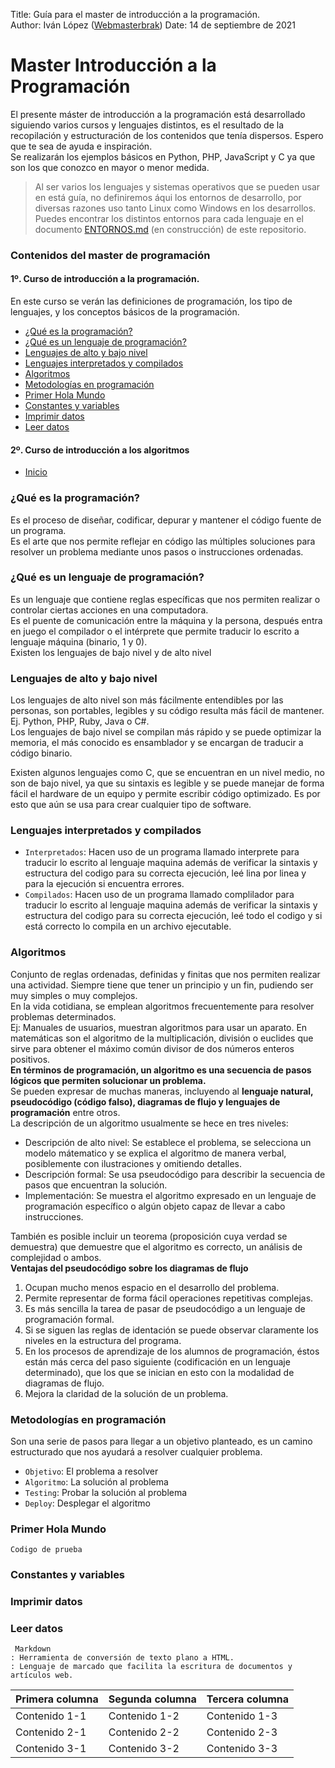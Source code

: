 Title: Guía para el master de introducción a la programación.  
Author: Iván López ([Webmasterbrak](https://www.informaticocoruna.com))
Date: 14 de septiembre de 2021
# Master Introducción a la Programación
El presente máster de introducción a la programación está desarrollado siguiendo varios cursos y lenguajes distintos, es el resultado de la recopilación y estructuración de los contenidos que tenía dispersos. Espero que te sea de ayuda e inspiración.  
Se realizarán los ejemplos básicos en Python, PHP, JavaScript y C ya que son los que conozco en mayor o menor medida.  
>Al ser varios los lenguajes y sistemas operativos que se pueden usar en está guía, no definiremos áqui los entornos de desarrollo, por diversas razones uso tanto Linux como Windows en los desarrollos.  
Puedes encontrar los distintos entornos para cada lenguaje en el documento [ENTORNOS.md](https://github.com/wbrak/master-intro-programing/blob/main/ENTORNOS.md) (en construcción) de este repositorio.
### Contenidos del master de programación
#### 1º. Curso de introducción a la programación.
En este curso se verán las definiciones de programación, los tipo de lenguajes, y los conceptos básicos de la programación.
- [¿Qué es la programación?](#Qué-es-la-programación)
- [¿Qué es un lenguaje de programación?](#Qué-es-un-lenguaje-de-programación)
- [Lenguajes de alto y bajo nivel](#Lenguajes-de-bajo-y-alto-nivel)
- [Lenguajes interpretados y compilados](#Lenguajes-interpretados-y-compilados)
- [Algoritmos](#Algoritmos)
- [Metodologías en programación](#Metodologías-en-programación)
- [Primer Hola Mundo](#Primer-Hola-Mundo)
- [Constantes y variables](#Constantes-y-variables)
- [Imprimir datos](#Imprimir-datos)
- [Leer datos](#Leer-datos)

#### 2º. Curso de introducción a los algoritmos
- [Inicio](#Master-Introducción-a-la-Programación)

### ¿Qué es la programación?
Es el proceso de diseñar, codificar, depurar y mantener el código fuente de un programa.  
Es el arte que nos permite reflejar en código las múltiples soluciones para resolver un problema mediante unos pasos o instrucciones ordenadas.

### ¿Qué es un lenguaje de programación?
Es un lenguaje que contiene reglas específicas que nos permiten realizar o controlar ciertas acciones en una computadora.  
Es el puente de comunicación entre la máquina y la persona, después entra en juego el compilador o el intérprete que permite traducir lo escrito a lenguaje máquina (binario, 1 y 0).  
Existen los lenguajes de bajo nivel y de alto nivel

### Lenguajes de alto y bajo nivel
Los lenguajes de alto nivel son más fácilmente entendibles por las personas, son portables, legibles y su código resulta más fácil de mantener. Ej. Python, PHP, Ruby, Java o C#.  
Los lenguajes de bajo nivel se compilan más rápido y se puede optimizar la memoria, el más conocido es ensamblador y se encargan de traducir a código binario.

Existen algunos lenguajes como C, que se encuentran en un nivel medio, no son de bajo nivel, ya que su sintaxis es legible y se puede manejar de forma fácil el hardware de un equipo y permite escribir código optimizado. Es por esto que aún se usa para crear cualquier tipo de software.

### Lenguajes interpretados y compilados
- `Interpretados`: Hacen uso de un programa llamado interprete para traducir lo escrito al lenguaje maquina además de verificar la sintaxis y estructura del codigo para su correcta ejecución, leé lina por linea y para la ejecución si encuentra errores.
- `Compilados`: Hacen uso de un programa llamado complilador para traducir lo escrito al lenguaje maquina además de verificar la sintaxis y estructura del codigo para su correcta ejecución, leé todo el codigo y si está correcto lo compila en un archivo ejecutable.

### Algoritmos
Conjunto de reglas ordenadas, definidas y finitas que nos permiten realizar una actividad. Siempre tiene que tener un principio y un fin, pudiendo ser muy simples o muy complejos.  
En la vida cotidiana, se emplean algoritmos frecuentemente para resolver problemas determinados.  
Ej: Manuales de usuarios, muestran algoritmos para usar un aparato. En matemáticas son el algoritmo de la multiplicación, división o euclides que sirve para obtener el máximo común divisor de dos números enteros positivos.  
**En términos de programación, un algoritmo es una secuencia de pasos lógicos que permiten solucionar un problema.**  
Se pueden expresar de muchas maneras, incluyendo al **lenguaje natural, pseudocódigo (código falso), diagramas de flujo y lenguajes de programación** entre otros.  
La descripción de un algoritmo usualmente se hece en tres niveles:  

- Descripción de alto nivel: Se establece el problema, se selecciona un modelo mátematico y se explica el algoritmo de manera verbal, posiblemente con ilustraciones y omitiendo detalles.  
- Descripción formal: Se usa pseudocódigo para describir la secuencia de pasos que encuentran la solución.  
- Implementación: Se muestra el algoritmo expresado en un lenguaje de programación específico o algún objeto capaz de llevar a cabo instrucciones.  

También es posible incluir un teorema (proposición cuya verdad se demuestra) que demuestre que el algoritmo es correcto, un análisis de complejidad o ambos.  
**Ventajas del pseudocódigo sobre los diagramas de flujo**  
1. Ocupan mucho menos espacio en el desarrollo del problema.
2. Permite representar de forma fácil operaciones repetitivas complejas.
3. Es más sencilla la tarea de pasar de pseudocódigo a un lenguaje de programación formal.
4. Si se siguen las reglas de identación se puede observar claramente los niveles en la estructura del programa.
5. En los procesos de aprendizaje de los alumnos de programación, éstos están más cerca del paso siguiente (codificación en un lenguaje determinado), que los que se inician en esto con la modalidad de diagramas de flujo.
6. Mejora la claridad de la solución de un problema.

### Metodologías en programación
Son una serie de pasos para llegar a un objetivo planteado, es un camino estructurado que nos ayudará a resolver cualquier problema.

- `Objetivo`: El problema a resolver
- `Algoritmo`: La solución al problema
- `Testing`: Probar la solución al problema
- `Deploy`: Desplegar el algoritmo

### Primer Hola Mundo
~~~~
Codigo de prueba
~~~~

### Constantes y variables

### Imprimir datos

### Leer datos

~~~~
 Markdown
: Herramienta de conversión de texto plano a HTML.
: Lenguaje de marcado que facilita la escritura de documentos y artículos web.
~~~~
| Primera columna | Segunda columna | Tercera columna |
| -- | -- | -- |
| Contenido 1-1 | Contenido 1-2 | Contenido 1-3 |
| Contenido 2-1 | Contenido 2-2 | Contenido 2-3 |
| Contenido 3-1 | Contenido 3-2 | Contenido 3-3 |
